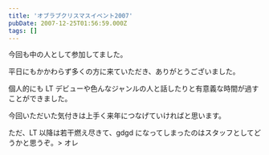 ```yaml
---
title: 'オブラブクリスマスイベント2007'
pubDate: 2007-12-25T01:56:59.000Z
tags: []
---
```


今回も中の人として参加してました。

平日にもかかわらず多くの方に来ていただき、ありがとうございました。

個人的にも LT デビューや色んなジャンルの人と話したりと有意義な時間が過すことができました。

今回いただいた気付きは上手く来年につなげていければと思います。

ただ、LT 以降は若干燃え尽きて、gdgd になってしまったのはスタッフとしてどうかと思うぞ。> オレ
